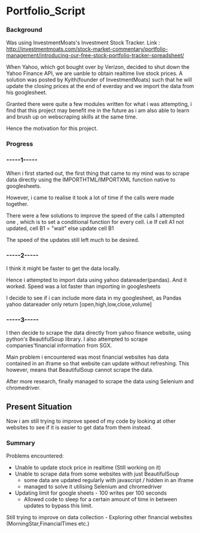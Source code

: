 # Portfolio_Script

### Background ###
Was using InvestmentMoats's Investment Stock Tracker. 
Link : http://investmentmoats.com/stock-market-commentary/portfolio-management/introducing-our-free-stock-portfolio-tracker-spreadsheet/

When Yahoo, which got bought over by Verizon, decided to shut down the Yahoo Finance API, we are uanble to obtain realtime live stock prices. A solution was posted by Kyith(founder of InvestmentMoats) such that he will update the closing prices at the end of everday and we import the data from his googlesheet.

Granted there were quite a few modules written for what i was attempting, i find that this project may benefit me in the future as i am also able to learn and brush up on webscraping skills at the same time.

Hence the motivation for this project.

### Progress ###

### -----1----- ###
When i first started out, the first thing that came to my mind was to scrape data directly using the IMPORTHTML/IMPORTXML function native to googlesheets. 

However, i came to realise it took a lot of time if the calls were made together.

There were a few solutions to improve the speed of the calls
I attempted one , which is to set a conditional function for every cell.
i.e If cell A1 not updated, cell B1 = "wait" else update cell B1

The speed of the updates still left much to be desired.

### -----2----- ###
I think it might be faster to get the data locally.

Hence i attempted to import data using yahoo datareader(pandas). 
And it worked. Speed was a lot faster than importing in googlesheets

I decide to see if i can include more data in my googlesheet, 
as Pandas yahoo datareader only return [open,high,low,close,volume]

### -----3----- ###
I then decide to scrape the data directly from yahoo finance website, using python's BeautifulSoup library.
I also attempted to scrape companies'financial information from SGX.

Main problem i encountered was most financial websites has data contained in an iframe 
so that website can update without refreshing. This however, means that BeautifulSoup cannot scrape the data.

After more research, finally managed to scrape the data using Selenium and chromedriver.

## Present Situation ##
Now i am still trying to improve speed of my code by looking at other websites to see if
it is easier to get data from them instead.


### Summary ###
Problems encountered:
 - Unable to update stock price in realtime (Still working on it)
 - Unable to scrape data from some websites with just BeautifulSoup
    - some data are updated regularly with javascript / hidden in an iframe 
    - managed to solve it utilising Selenium and chromedriver
 - Updating limit for google sheets - 100 writes per 100 seconds
    - Allowed code to sleep for a certain amount of time in between updates to bypass this limit.
 
 Still trying to improve on data collection
     - Exploring other financial websites (MorningStar,FinancialTimes etc.)
